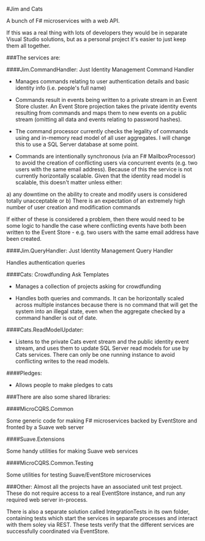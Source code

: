 #Jim and Cats

A bunch of F# microservices with a web API.

If this was a real thing with lots of developers they would be in separate Visual Studio solutions, but as a personal project it's easier to just keep them all together.

###The services are:

####Jim.CommandHandler: Just Identity Management Command Handler

* Manages commands relating to user authentication details and basic identity info (i.e. people's full name)

* Commands result in events being written to a private stream in an Event Store cluster. An Event Store projection takes the private identity events resulting from commands and maps them to new events on a public stream (omitting all data and events relating to password hashes).

* The command processor currently checks the legality of commands using and in-memory read model of all user aggregates. I will change this to use a SQL Server database at some point.

* Commands are intentionally synchronous (via an F# MailboxProcessor) to avoid the creation of conflicting users via concurrent events (e.g. two users with the same email address). Because of this the service is not currently horizontally scalable. Given that the identity read model is scalable, this doesn't matter unless either:

a) any downtime on the ability to create and modify users is considered totally unacceptable
or
b) There is an expectation of an extremely high number of user creation and modification commands

If either of these is considered a problem, then there would need to be some logic to handle the case where conflicting events have both been written to the Event Store - e.g. two users with the same email address have been created.

####Jim.QueryHandler: Just Identity Management Query Handler

Handles authentication queries

####Cats: Crowdfunding Ask Templates

* Manages a collection of projects asking for crowdfunding

* Handles both queries and commands. It can be horizontally scaled across multiple instances because there is no command that will get the system into an illegal state, even when the aggregate checked by a command handler is out of date.

####Cats.ReadModelUpdater:

* Listens to the private Cats event stream and the public identity event stream, and uses them to update SQL Server read models for use by Cats services. There can only be one running instance to avoid conflicting writes to the read models.

####Pledges:

* Allows people to make pledges to cats

###There are also some shared libraries:

####MicroCQRS.Common

Some generic code for making F# microservices backed by EventStore and fronted by a Suave web server

####Suave.Extensions

Some handy utilities for making Suave web services

####MicroCQRS.Common.Testing

Some utilities for testing Suave/EventStore microservices

###Other:
Almost all the projects have an associated unit test project. These do not require access to a real EventStore instance, and run any required web server in-process.

There is also a separate solution called IntegrationTests in its own folder, containing tests which start the services in separate processes and interact with them soley via REST. These tests verify that the different services are successfully coordinated via EventStore.